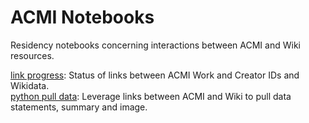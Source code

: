 # ACMI Notebooks
Residency notebooks concerning interactions between ACMI and Wiki resources.

[link progress](https://nbviewer.org/github/paulduchesne/acmi-notebooks/blob/main/notebooks/link_progress.ipynb): Status of links between ACMI Work and Creator IDs and Wikidata.    
[python pull data](https://github.com/paulduchesne/acmi-notebooks/blob/main/notebooks/python_pull_data.ipynb): Leverage links between ACMI and Wiki to pull data statements, summary and image. 
